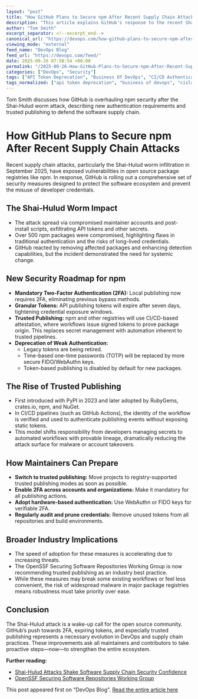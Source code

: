 ```yaml
---
layout: "post"
title: "How GitHub Plans to Secure npm After Recent Supply Chain Attacks"
description: "This article explains GitHub's response to the recent Shai-Hulud worm attack on the npm registry. It covers new security measures including mandatory two-factor authentication, granular short-lived tokens, deprecation of legacy authentication, and the rollout of trusted publishing for npm and other package registries. The implications for software supply chain security and actionable recommendations for maintainers are discussed."
author: "Tom Smith"
excerpt_separator: <!--excerpt_end-->
canonical_url: "https://devops.com/how-github-plans-to-secure-npm-after-recent-supply-chain-attacks/"
viewing_mode: "external"
feed_name: "DevOps Blog"
feed_url: "https://devops.com/feed/"
date: 2025-09-26 07:58:54 +00:00
permalink: "/2025-09-26-How-GitHub-Plans-to-Secure-npm-After-Recent-Supply-Chain-Attacks.html"
categories: ["DevOps", "Security"]
tags: ["API Token Deprecation", "Business Of DevOps", "CI/CD Authentication", "CI/CD Pipelines", "Crates.io", "Crates.io Security", "DevOps", "DevSecOps", "GitHub", "npm", "npm 2FA", "npm Registry Attack", "npm Token Theft", "NuGet", "Open Source Security", "Package Registry", "Package Registry Malware", "Posts", "PyPI", "PyPI Trusted Publishing", "RubyGems", "Security", "Shai Hulud Worm", "Social Facebook", "Social LinkedIn", "Social X", "Software Supply Chain", "Software Supply Chain Security", "Supply Chain Security", "Token Deprecation", "Trusted Publishing", "WebAuthn"]
tags_normalized: ["api token deprecation", "business of devops", "cislashcd authentication", "cislashcd pipelines", "cratesdotio", "cratesdotio security", "devops", "devsecops", "github", "npm", "npm 2fa", "npm registry attack", "npm token theft", "nuget", "open source security", "package registry", "package registry malware", "posts", "pypi", "pypi trusted publishing", "rubygems", "security", "shai hulud worm", "social facebook", "social linkedin", "social x", "software supply chain", "software supply chain security", "supply chain security", "token deprecation", "trusted publishing", "webauthn"]
---
```


Tom Smith discusses how GitHub is overhauling npm security after the Shai-Hulud worm attack, describing new authentication requirements and trusted publishing to defend the software supply chain.<!--excerpt_end-->

# How GitHub Plans to Secure npm After Recent Supply Chain Attacks

Recent supply chain attacks, particularly the Shai-Hulud worm infiltration in September 2025, have exposed vulnerabilities in open source package registries like npm. In response, GitHub is rolling out a comprehensive set of security measures designed to protect the software ecosystem and prevent the misuse of developer credentials.

## The Shai-Hulud Worm Impact

- The attack spread via compromised maintainer accounts and post-install scripts, exfiltrating API tokens and other secrets.
- Over 500 npm packages were compromised, highlighting flaws in traditional authentication and the risks of long-lived credentials.
- GitHub reacted by removing affected packages and enhancing detection capabilities, but the incident demonstrated the need for systemic change.

## New Security Roadmap for npm

- **Mandatory Two-Factor Authentication (2FA):** Local publishing now requires 2FA, eliminating previous bypass methods.
- **Granular Tokens:** API publishing tokens will expire after seven days, tightening credential exposure windows.
- **Trusted Publishing:** npm and other registries will use CI/CD-based attestation, where workflows issue signed tokens to prove package origin. This replaces secret management with automation inherent to trusted pipelines.
- **Deprecation of Weak Authentication:**
  - Legacy tokens are being retired.
  - Time-based one-time passwords (TOTP) will be replaced by more secure FIDO/WebAuthn keys.
  - Token-based publishing is disabled by default for new packages.

## The Rise of Trusted Publishing

- First introduced with PyPI in 2023 and later adopted by RubyGems, crates.io, npm, and NuGet.
- In CI/CD pipelines (such as GitHub Actions), the identity of the workflow is verified and used to authenticate publishing events without exposing static tokens.
- This model shifts responsibility from developers managing secrets to automated workflows with provable lineage, dramatically reducing the attack surface for malware or account takeovers.

## How Maintainers Can Prepare

- **Switch to trusted publishing:** Move projects to registry-supported trusted publishing modes as soon as possible.
- **Enable 2FA across accounts and organizations:** Make it mandatory for all publishing actions.
- **Adopt hardware-based authentication:** Use WebAuthn or FIDO keys for verifiable 2FA.
- **Regularly audit and prune credentials:** Remove unused tokens from all repositories and build environments.

## Broader Industry Implications

- The speed of adoption for these measures is accelerating due to increasing threats.
- The OpenSSF Securing Software Repositories Working Group is now recommending trusted publishing as an industry best practice.
- While these measures may break some existing workflows or feel less convenient, the risk of widespread malware in major package registries means robustness must take priority over ease.

## Conclusion

The Shai-Hulud attack is a wake-up call for the open source community. GitHub’s push towards 2FA, expiring tokens, and especially trusted publishing represents a necessary evolution in DevOps and supply chain practices. These improvements ask all maintainers and contributors to take proactive steps—now—to strengthen the entire ecosystem.

**Further reading:**

- [Shai-Hulud Attacks Shake Software Supply Chain Security Confidence](https://devops.com/shai-hulud-attacks-shake-software-supply-chain-security-confidence/)
- [OpenSSF Securing Software Repositories Working Group](https://openssf.org/)

This post appeared first on "DevOps Blog". [Read the entire article here](https://devops.com/how-github-plans-to-secure-npm-after-recent-supply-chain-attacks/)
